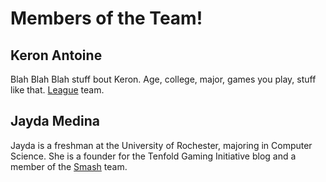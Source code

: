 # __Members of the Team!__
## Keron Antoine
Blah Blah Blah stuff bout Keron. Age, college,  major, games you play, stuff like that. [League](http://leagueoflegends.wikia.com/wiki/League_of_Legends) team.


## Jayda Medina 
Jayda is a freshman at the University of Rochester, majoring in Computer Science. She is a founder for the Tenfold Gaming Initiative blog and a member of the [Smash](https://en.wikipedia.org/wiki/Super_Smash_Bros.) team.
 
